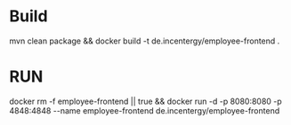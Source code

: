 # Build
mvn clean package && docker build -t de.incentergy/employee-frontend .

# RUN

docker rm -f employee-frontend || true && docker run -d -p 8080:8080 -p 4848:4848 --name employee-frontend de.incentergy/employee-frontend 